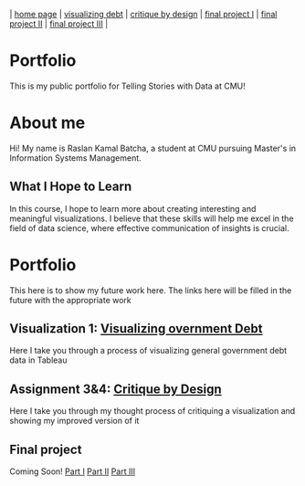 | [home page](https://raslan2000.github.io/My-Portfolio/) | [visualizing debt](https://raslan2000.github.io/My-Portfolio/visualizing-government-debt) | [critique by design](https://raslan2000.github.io/My-Portfolio/critique-by-design) | [final project I](https://raslan2000.github.io/My-Portfolio/final-project-part-one) | [final project II]() | [final project III]() |


# Portfolio
This is my public portfolio for Telling Stories with Data at CMU!  

# About me 
Hi! My name is Raslan Kamal Batcha, a student at CMU pursuing Master's in Information Systems Management. 

## What I Hope to Learn
In this course, I hope to learn more about creating interesting and meaningful visualizations. I believe that these skills will help me excel in the field of data science, where effective communication of insights is crucial.

# Portfolio
This here is to show my future work here. The links here will be filled in the future with the appropriate work


## Visualization 1: [Visualizing overnment Debt](https://raslan2000.github.io/My-Portfolio/visualizing-government-debt)
Here I take you through a process of visualizing general government debt data in Tableau

## Assignment 3&4: [Critique by Design](https://raslan2000.github.io/My-Portfolio/critique-by-design)
Here I take you through my thought process of critiquing a visualization and showing my improved version of it 

## Final project
Coming Soon! 
[Part I](https://raslan2000.github.io/My-Portfolio/final-project-part-one)
[Part II]()
[Part III]()
